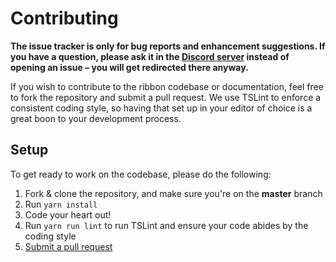 # Contributing

**The issue tracker is only for bug reports and enhancement suggestions. If you have a question, please ask it in the [Discord server](https://favware.tech/redirect/server) instead of opening an issue – you will get redirected there anyway.**

If you wish to contribute to the ribbon codebase or documentation, feel free to fork the repository and submit a
pull request. We use TSLint to enforce a consistent coding style, so having that set up in your editor of choice
is a great boon to your development process.

## Setup
To get ready to work on the codebase, please do the following:

1. Fork & clone the repository, and make sure you're on the **master** branch
2. Run `yarn install`
3. Code your heart out!
4. Run `yarn run lint` to run TSLint and ensure your code abides by the coding style
5. [Submit a pull request](https://github.com/favna/ribbon/compare)